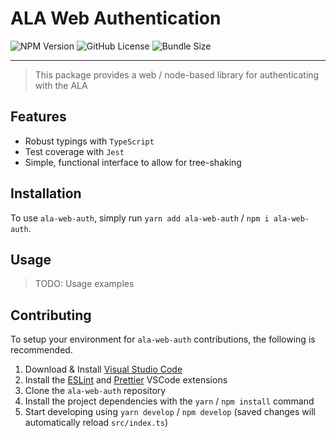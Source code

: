 # ALA Web Authentication

![NPM Version](https://img.shields.io/npm/v/ala-web-auth?style=flat-square)
![GitHub License](https://img.shields.io/github/license/AtlasOfLivingAustralia/ala-web-auth?style=flat-square)
![Bundle Size](https://img.shields.io/bundlephobia/min/ala-web-auth?label=bundle%20size&style=flat-square)

---

> This package provides a web / node-based library for authenticating with the ALA

## Features

- Robust typings with `TypeScript`
- Test coverage with `Jest`
- Simple, functional interface to allow for tree-shaking

## Installation

To use `ala-web-auth`, simply run `yarn add ala-web-auth` / `npm i ala-web-auth`.

## Usage

> TODO: Usage examples

## Contributing

To setup your environment for `ala-web-auth` contributions, the following is recommended.

1. Download & Install [Visual Studio Code](https://code.visualstudio.com/)
2. Install the [ESLint](https://marketplace.visualstudio.com/items?itemName=dbaeumer.vscode-eslint) and [Prettier](https://marketplace.visualstudio.com/items?itemName=esbenp.prettier-vscode) VSCode extensions
3. Clone the `ala-web-auth` repository
4. Install the project dependencies with the `yarn` / `npm install` command
5. Start developing using `yarn develop` / `npm develop` (saved changes will automatically reload `src/index.ts`)
